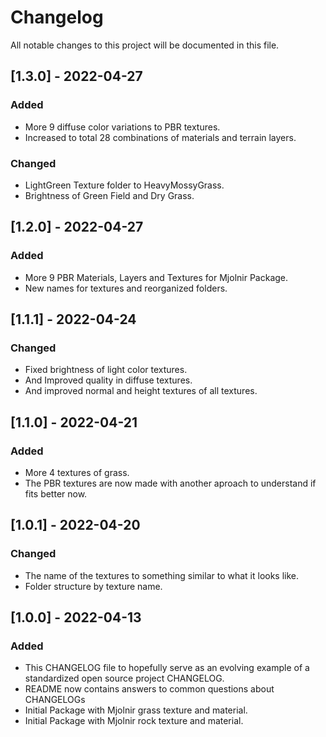 # Changelog
All notable changes to this project will be documented in this file.

## [1.3.0] - 2022-04-27
### Added
- More 9 diffuse color variations to PBR textures.
- Increased to total 28 combinations of materials and terrain layers.
### Changed
- LightGreen Texture folder to HeavyMossyGrass.
- Brightness of Green Field and Dry Grass.

## [1.2.0] - 2022-04-27
### Added
- More 9 PBR Materials, Layers and Textures for Mjolnir Package.
- New names for textures and reorganized folders.

## [1.1.1] - 2022-04-24
### Changed
- Fixed brightness of light color textures.
- And Improved quality in diffuse textures.
- And improved normal and height textures of all textures.

## [1.1.0] - 2022-04-21
### Added
- More 4 textures of grass.
- The PBR textures are now made with another aproach to understand if fits better now.

## [1.0.1] - 2022-04-20
### Changed
- The name of the textures to something similar to what it looks like.
- Folder structure by texture name.

## [1.0.0] - 2022-04-13
### Added
- This CHANGELOG file to hopefully serve as an evolving example of a
  standardized open source project CHANGELOG.
- README now contains answers to common questions about CHANGELOGs
- Initial Package with Mjolnir grass texture and material.
- Initial Package with Mjolnir rock texture and material.
